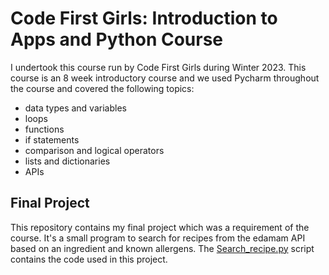 # Code First Girls: Introduction to Apps and Python Course
I undertook this course run by Code First Girls during Winter 2023. This course is an 8 week introductory course and we used Pycharm throughout the course and covered the following topics:

- data types and variables
- loops
- functions
- if statements
- comparison and logical operators
- lists and dictionaries
- APIs

## Final Project
This repository contains my final project which was a requirement of the course. It's a small program to search for recipes from the edamam API based on an ingredient and known allergens. The [Search_recipe.py](https://github.com/Carolina-Toste/CFG_Python_and_Apps_final_project/blob/main/Search_recipe.py) script contains the code used in this project.


